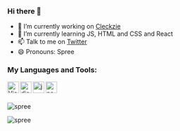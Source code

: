 ### Hi there 👋



- 🔭 I’m currently working on <a href="https://github.com/spreehertz/cleckzie">Cleckzie </a>
- 🌱 I’m currently learning JS, HTML and CSS and React
- 📫 Talk to me on <a href="https://www.twitter.com/spreehertz">Twitter</a>
- 😄 Pronouns: Spree

### My Languages and Tools:
<div>
<img align="left" alt="Visual Studio Code" width="26px" src="https://i.imgur.com/LwSdAlE.png" />
<img align="left" alt="discord.js" width="26px" src="https://i.imgur.com/SI1DZf3.png" />
<img align="left" alt="js" width="26px" src="https://i.imgur.com/3u1wzwE.png"/> 
<img align="left" alt="node.js" width="26px" src="https://i.imgur.com/tYLFZBh.png"/> <br><br>
</div>

<div>
<p align="left">
  <img src="https://github-readme-stats.vercel.app/api?username=SpreeHertz&show_icons=true&locale=en&theme=dark&layout=compact" alt="spree" />
</p>
<p align="left">
  <img src="https://github-readme-stats.vercel.app/api/top-langs?username=SpreeHertz&show_icons=true&locale=en&layout=compact&theme=dark" alt="spree" />
</p>
<div>
